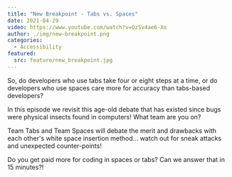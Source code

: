 ```yaml
---
title: "New Breakpoint - Tabs vs. Spaces"
date: 2021-04-29
video: https://www.youtube.com/watch?v=OzSv4ae6-Xo
author: ./img/new-breakpoint.png
categories:
  - Accessibility
featured:
  src: feature/new_breakpoint.jpg
---
```

So, do developers who use tabs take four or eight steps at a time, or do developers who use spaces care more for accuracy than tabs-based developers?

In this episode we revisit this age-old debate that has existed since bugs were physical insects found in computers! What team are you on?

Team Tabs and Team Spaces will debate the merit and drawbacks with each other's white space insertion method... watch out for sneak attacks and unexpected counter-points!

Do you get paid more for coding in spaces or tabs? Can we answer that in 15 minutes?!